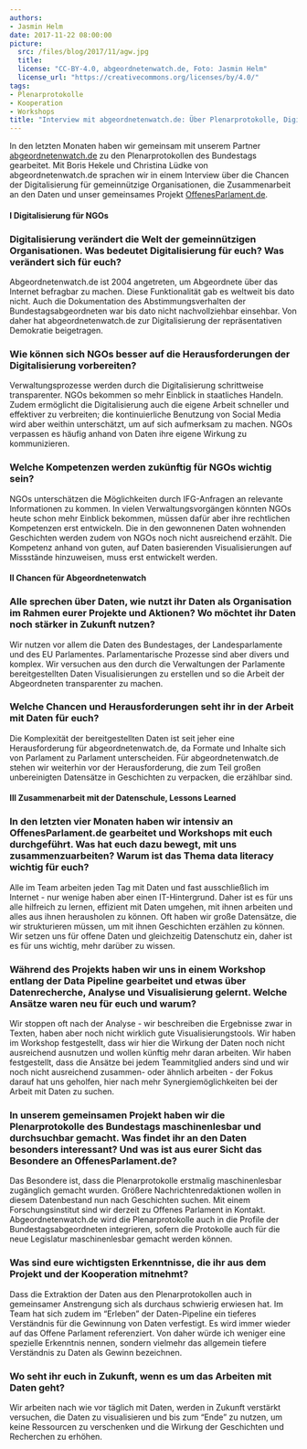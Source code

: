 ```yaml
---
authors: 
- Jasmin Helm
date: 2017-11-22 08:00:00
picture:
  src: /files/blog/2017/11/agw.jpg
  title: 
  license: "CC-BY-4.0, abgeordnetenwatch.de, Foto: Jasmin Helm"
  license_url: "https://creativecommons.org/licenses/by/4.0/"
tags:
- Plenarprotokolle
- Kooperation
- Workshops
title: "Interview mit abgeordnetenwatch.de: Über Plenarprotokolle, Digitalisierung & die Arbeit mit der Datenschule"
---
```


In den letzten Monaten haben wir gemeinsam mit unserem Partner [abgeordnetenwatch.de](https://abgeordnetenwatch.de) zu den Plenarprotokollen des Bundestags gearbeitet. Mit Boris Hekele und Christina Lüdke von abgeordnetenwatch.de sprachen wir in einem Interview über die Chancen der Digitalisierung für gemeinnützige Organisationen, die Zusammenarbeit an den Daten und unser gemeinsames Projekt [OffenesParlament.de](https://offenesparlament.de).  
 
#### I Digitalisierung für NGOs
### Digitalisierung verändert die Welt der gemeinnützigen Organisationen. Was bedeutet Digitalisierung für euch? Was verändert sich für euch? 
Abgeordnetenwatch.de ist 2004 angetreten, um Abgeordnete über das Internet befragbar zu machen. Diese Funktionalität gab es weltweit bis dato nicht. Auch die Dokumentation des Abstimmungsverhalten der Bundestagsabgeordneten war bis dato nicht nachvollziehbar einsehbar. Von daher hat abgeordnetenwatch.de zur Digitalisierung der repräsentativen Demokratie beigetragen. 

### Wie können sich NGOs besser auf die Herausforderungen der Digitalisierung vorbereiten?
Verwaltungsprozesse werden durch die Digitalisierung schrittweise transparenter. NGOs bekommen so mehr Einblick in staatliches Handeln. Zudem ermöglicht die Digitalisierung auch die eigene Arbeit schneller und effektiver zu verbreiten; die kontinuierliche Benutzung von Social Media wird aber weithin unterschätzt, um auf sich aufmerksam zu machen. NGOs verpassen es häufig anhand von Daten ihre eigene Wirkung zu kommunizieren. 

### Welche Kompetenzen werden zukünftig für NGOs wichtig sein?
NGOs unterschätzen die Möglichkeiten durch IFG-Anfragen an relevante Informationen zu kommen. In vielen Verwaltungsvorgängen könnten NGOs heute schon mehr Einblick bekommen, müssen dafür aber ihre rechtlichen Kompetenzen erst entwickeln. Die in den gewonnenen Daten wohnenden Geschichten werden zudem von NGOs noch nicht ausreichend erzählt. Die Kompetenz anhand von guten, auf Daten basierenden Visualisierungen auf Missstände hinzuweisen, muss erst entwickelt werden.

#### II Chancen für Abgeordnetenwatch
### Alle sprechen über Daten, wie nutzt ihr Daten als Organisation im Rahmen eurer Projekte und Aktionen? Wo möchtet ihr Daten noch stärker in Zukunft nutzen?
Wir nutzen vor allem die Daten des Bundestages, der Landesparlamente und des EU Parlamentes. Parlamentarische Prozesse sind aber divers und komplex. Wir versuchen aus den durch die Verwaltungen der Parlamente bereitgestellten Daten Visualisierungen zu erstellen und so die Arbeit der Abgeordneten transparenter zu machen.

### Welche Chancen und Herausforderungen seht ihr in der Arbeit mit Daten für euch?
Die Komplexität der bereitgestellten Daten ist seit jeher eine Herausforderung für abgeordnetenwatch.de, da Formate und Inhalte sich von Parlament zu Parlament unterscheiden. Für abgeordnetenwatch.de stehen wir weiterhin vor der Herausforderung, die zum Teil großen unbereinigten Datensätze in Geschichten zu verpacken, die erzählbar sind. 

#### III Zusammenarbeit mit der Datenschule, Lessons Learned
### In den letzten vier Monaten haben wir intensiv an OffenesParlament.de gearbeitet und Workshops mit euch durchgeführt. Was hat euch dazu bewegt, mit uns zusammenzuarbeiten? Warum ist das Thema data literacy wichtig für euch?
Alle im Team arbeiten jeden Tag mit Daten und fast ausschließlich im Internet - nur wenige haben aber einen IT-Hintergrund. Daher ist es für uns alle hilfreich zu lernen, effizient mit Daten umgehen, mit ihnen arbeiten und alles aus ihnen herausholen zu können. Oft haben wir große Datensätze, die wir strukturieren müssen, um mit ihnen Geschichten erzählen zu können. Wir setzen uns für offene Daten und gleichzeitig Datenschutz ein, daher ist es für uns wichtig, mehr darüber zu wissen.

### Während des Projekts haben wir uns in einem Workshop entlang der Data Pipeline gearbeitet und etwas über Datenrecherche, Analyse und Visualisierung gelernt. Welche Ansätze waren neu für euch und warum?
Wir stoppen oft nach der Analyse - wir beschreiben die Ergebnisse zwar in Texten, haben aber noch nicht wirklich gute Visualisierungstools. Wir haben im Workshop festgestellt, dass wir hier die Wirkung der Daten noch nicht ausreichend ausnutzen und wollen künftig mehr daran arbeiten.
Wir haben festgestellt, dass die Ansätze bei jedem Teammitglied anders sind und wir noch nicht ausreichend zusammen- oder ähnlich arbeiten - der Fokus darauf hat uns geholfen, hier nach mehr Synergiemöglichkeiten bei der Arbeit mit Daten zu suchen.

### In unserem gemeinsamen Projekt haben wir die Plenarprotokolle des Bundestags maschinenlesbar und durchsuchbar gemacht. Was findet ihr an den Daten besonders interessant? Und was ist aus eurer Sicht das Besondere an OffenesParlament.de? 
Das Besondere ist, dass die Plenarprotokolle erstmalig maschinenlesbar zugänglich gemacht wurden. Größere Nachrichtenredaktionen wollen in diesem Datenbestand nun nach Geschichten suchen. Mit einem Forschungsinstitut sind wir derzeit zu Offenes Parlament in Kontakt. Abgeordnetenwatch.de wird die Plenarprotokolle auch in die Profile der Bundestagsabgeordneten integrieren, sofern die Protokolle auch für die neue Legislatur maschinenlesbar gemacht werden können.

### Was sind eure wichtigsten Erkenntnisse, die ihr aus dem Projekt und der Kooperation mitnehmt?
Dass die Extraktion der Daten aus den Plenarprotokollen auch in gemeinsamer Anstrengung sich als durchaus schwierig erwiesen hat. Im Team hat sich zudem im “Erleben” der Daten-Pipeline ein tieferes Verständnis für die Gewinnung von Daten verfestigt. Es wird immer wieder auf das Offene Parlament referenziert. Von daher würde ich weniger eine spezielle Erkenntnis nennen, sondern vielmehr das allgemein tiefere Verständnis zu Daten als Gewinn bezeichnen.

### Wo seht ihr euch in Zukunft, wenn es um das Arbeiten mit Daten geht? 
Wir arbeiten nach wie vor täglich mit Daten, werden in Zukunft verstärkt versuchen, die Daten zu visualisieren und bis zum “Ende” zu nutzen, um keine Ressourcen zu verschenken und die Wirkung der Geschichten und Recherchen zu erhöhen.


